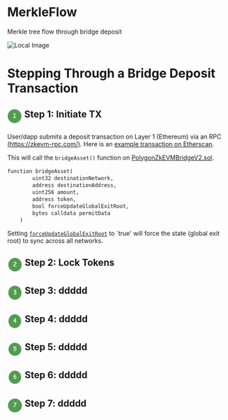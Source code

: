 # MerkleFlow
Merkle tree flow through bridge deposit

![Local Image](https://github.com/j2abro/MerkleFlow/raw/main/assets/MerkleFlow.svg "Merke Tree Flow")

# Stepping Through a Bridge Deposit Transaction

## <p><img src="./assets/icon1.png" align="top" width="34" height="34"> Step 1: Initiate TX</p>

User/dapp submits a deposit transaction on Layer 1 (Ethereum) via an RPC [(https://zkevm-rpc.com/)](https://zkevm-rpc.com/). Here is an [example transaction on Etherscan](https://etherscan.io/tx/0xf790f5a6ae551dc8e5b04d92941ae79025ba9d485fc1fb7fe3c00b9393332da8).

This will call the `bridgeAsset()` function on [PolygonZkEVMBridgeV2.sol](https://github.com/0xPolygonHermez/zkevm-contracts/blob/4912f4b673015209b3dbe1dd0702a9ffec5c9261/contracts/v2/PolygonZkEVMBridgeV2.sol#L204).


```solidity
function bridgeAsset(
        uint32 destinationNetwork,
        address destinationAddress,
        uint256 amount,
        address token,
        bool forceUpdateGlobalExitRoot,
        bytes calldata permitData
    )
```

Setting [`forceUpdateGlobalExitRoot`](https://github.com/0xPolygonHermez/zkevm-contracts/blob/main/contracts/v2/PolygonZkEVMBridgeV2.sol#L312) to `true' will force the state (global exit root) to sync across all networks.

## <p><img src="./assets/icon2.png" align="top" width="35" height="35"> Step 2: Lock Tokens</p>
## <p><img src="./assets/icon3.png" align="top" width="35" height="35"> Step 3: ddddd</p>
## <p><img src="./assets/icon4.png" align="top" width="35" height="35"> Step 4: ddddd</p>
## <p><img src="./assets/icon5.png" align="top" width="35" height="35"> Step 5: ddddd</p>
## <p><img src="./assets/icon6.png" align="top" width="35" height="35"> Step 6: ddddd</p>
## <p><img src="./assets/icon7.png" align="top" width="35" height="35"> Step 7: ddddd</p>







